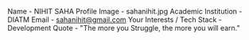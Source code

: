 Name - NIHIT SAHA
Profile Image - sahanihit.jpg
Academic Institution - DIATM
Email - sahanihit@gmail.com
Your Interests / Tech Stack - Development
Quote - "The more you Struggle, the more you will earn."